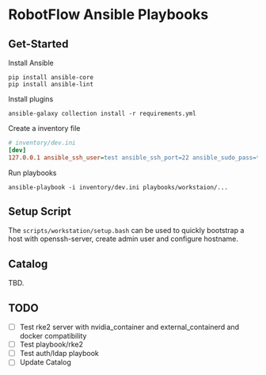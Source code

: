 # RobotFlow Ansible Playbooks

## Get-Started

Install Ansible

```shell
pip install ansible-core
pip install ansible-lint
```

Install plugins

```shell
ansible-galaxy collection install -r requirements.yml
```

Create a inventory file

```ini
# inventory/dev.ini
[dev]
127.0.0.1 ansible_ssh_user=test ansible_ssh_port=22 ansible_sudo_pass=test
```

Run playbooks

```shell
ansible-playbook -i inventory/dev.ini playbooks/workstaion/...
```

## Setup Script

The `scripts/workstation/setup.bash` can be used to quickly bootstrap a host with openssh-server, create admin user and configure hostname.

## Catalog

TBD.

## TODO

- [ ] Test rke2 server with nvidia_container and external_containerd and docker compatibility
- [ ] Test playbook/rke2
- [ ] Test auth/ldap playbook
- [ ] Update Catalog
